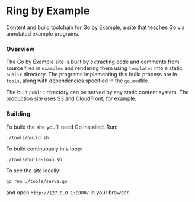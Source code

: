 # Ring by Example

Content and build toolchain for [Go by Example](https://gobyexample.com),
a site that teaches Go via annotated example programs.

### Overview

The Go by Example site is built by extracting code and
comments from source files in `examples` and rendering
them using `templates` into a static `public`
directory. The programs implementing this build process
are in `tools`, along with dependencies specified in
the `go.mod`file.

The built `public` directory can be served by any
static content system. The production site uses S3 and
CloudFront, for example.

### Building


To build the site you'll need Go installed. Run:

```console
./tools/build.sh
```

To build continuously in a loop:

```console
./tools/build-loop.sh
```

To see the site locally:

```
go run ./tools/serve.go 
```

and open `http://127.0.0.1:8000/` in your browser.
